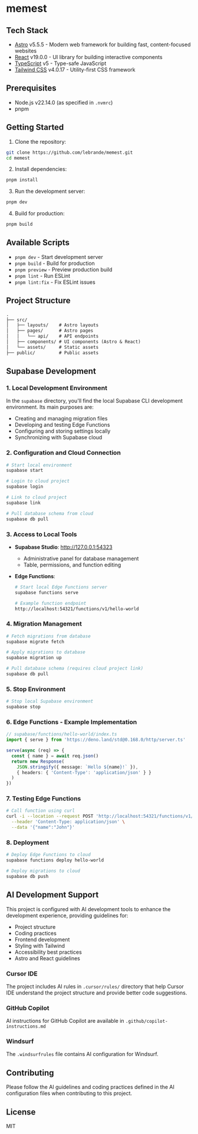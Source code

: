 # memest

## Tech Stack

- [Astro](https://astro.build/) v5.5.5 - Modern web framework for building fast, content-focused websites
- [React](https://react.dev/) v19.0.0 - UI library for building interactive components
- [TypeScript](https://www.typescriptlang.org/) v5 - Type-safe JavaScript
- [Tailwind CSS](https://tailwindcss.com/) v4.0.17 - Utility-first CSS framework

## Prerequisites

- Node.js v22.14.0 (as specified in `.nvmrc`)
- pnpm

## Getting Started

1. Clone the repository:

```bash
git clone https://github.com/lebrande/memest.git
cd memest
```

2. Install dependencies:

```bash
pnpm install
```

3. Run the development server:

```bash
pnpm dev
```

4. Build for production:

```bash
pnpm build
```

## Available Scripts

- `pnpm dev` - Start development server
- `pnpm build` - Build for production
- `pnpm preview` - Preview production build
- `pnpm lint` - Run ESLint
- `pnpm lint:fix` - Fix ESLint issues

## Project Structure

```md
.
├── src/
│   ├── layouts/    # Astro layouts
│   ├── pages/      # Astro pages
│   │   └── api/    # API endpoints
│   ├── components/ # UI components (Astro & React)
│   └── assets/     # Static assets
├── public/         # Public assets
```

## Supabase Development

### 1. Local Development Environment

In the `supabase` directory, you'll find the local Supabase CLI development environment.
Its main purposes are:
- Creating and managing migration files
- Developing and testing Edge Functions
- Configuring and storing settings locally
- Synchronizing with Supabase cloud

### 2. Configuration and Cloud Connection

```bash
# Start local environment
supabase start

# Login to cloud project
supabase login

# Link to cloud project
supabase link

# Pull database schema from cloud
supabase db pull
```

### 3. Access to Local Tools

- **Supabase Studio**: http://127.0.0.1:54323
  - Administrative panel for database management
  - Table, permissions, and function editing

- **Edge Functions**:
  ```bash
  # Start local Edge Functions server
  supabase functions serve
  
  # Example function endpoint
  http://localhost:54321/functions/v1/hello-world
  ```

### 4. Migration Management

```bash
# Fetch migrations from database
supabase migrate fetch

# Apply migrations to database
supabase migration up

# Pull database schema (requires cloud project link)
supabase db pull
```

### 5. Stop Environment

```bash
# Stop local Supabase environment
supabase stop
```

### 6. Edge Functions - Example Implementation

```typescript
// supabase/functions/hello-world/index.ts
import { serve } from 'https://deno.land/std@0.168.0/http/server.ts'

serve(async (req) => {
  const { name } = await req.json()
  return new Response(
    JSON.stringify({ message: `Hello ${name}!` }),
    { headers: { 'Content-Type': 'application/json' } }
  )
})
```

### 7. Testing Edge Functions

```bash
# Call function using curl
curl -i --location --request POST 'http://localhost:54321/functions/v1/hello-world' \
  --header 'Content-Type: application/json' \
  --data '{"name":"John"}'
```

### 8. Deployment

```bash
# Deploy Edge Functions to cloud
supabase functions deploy hello-world

# Deploy migrations to cloud
supabase db push
```

## AI Development Support

This project is configured with AI development tools to enhance the development experience, providing guidelines for:

- Project structure
- Coding practices
- Frontend development
- Styling with Tailwind
- Accessibility best practices
- Astro and React guidelines

### Cursor IDE

The project includes AI rules in `.cursor/rules/` directory that help Cursor IDE understand the project structure and provide better code suggestions.

### GitHub Copilot

AI instructions for GitHub Copilot are available in `.github/copilot-instructions.md`

### Windsurf

The `.windsurfrules` file contains AI configuration for Windsurf.

## Contributing

Please follow the AI guidelines and coding practices defined in the AI configuration files when contributing to this project.

## License

MIT
